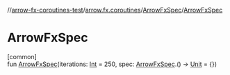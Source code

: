 //[arrow-fx-coroutines-test](../../../index.md)/[arrow.fx.coroutines](../index.md)/[ArrowFxSpec](index.md)/[ArrowFxSpec](-arrow-fx-spec.md)

# ArrowFxSpec

[common]\
fun [ArrowFxSpec](-arrow-fx-spec.md)(iterations: [Int](https://kotlinlang.org/api/latest/jvm/stdlib/kotlin/-int/index.html) = 250, spec: [ArrowFxSpec](index.md).() -&gt; [Unit](https://kotlinlang.org/api/latest/jvm/stdlib/kotlin/-unit/index.html) = {})
